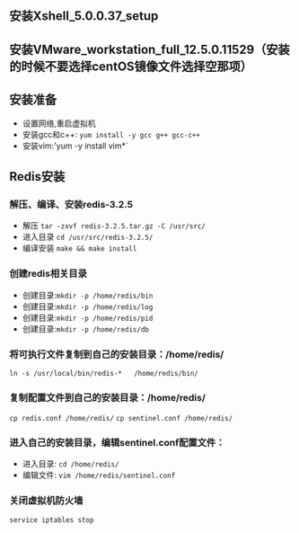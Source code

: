 ## 安装Xshell_5.0.0.37_setup
## 安装VMware_workstation_full_12.5.0.11529（安装的时候不要选择centOS镜像文件选择空那项）
## 安装准备
- 设置网络,重启虚拟机
- 安装gcc和c++: `yum install -y gcc g++ gcc-c++`
- 安装vim:'yum -y install vim*`

## Redis安装
### 解压、编译、安装redis-3.2.5
 - 解压
`tar -zxvf redis-3.2.5.tar.gz -C /usr/src/`
 - 进入目录
`cd /usr/src/redis-3.2.5/`
 - 编译安装
`make && make install`

### 创建redis相关目录
 - 创建目录:`mkdir -p /home/redis/bin`
 - 创建目录:`mkdir -p /home/redis/log`
 - 创建目录:`mkdir -p /home/redis/pid`
 - 创建目录:`mkdir -p /home/redis/db`
 
### 将可执行文件复制到自己的安装目录：/home/redis/
 `ln -s /usr/local/bin/redis-*   /home/redis/bin/`
 
### 复制配置文件到自己的安装目录：/home/redis/
`cp redis.conf /home/redis/`
`cp sentinel.conf /home/redis/`

### 进入自己的安装目录，编辑sentinel.conf配置文件：
 - 进入目录:
`cd /home/redis/`
 - 编辑文件:
`vim /home/redis/sentinel.conf`

### 关闭虚拟机防火墙
`service iptables stop`
